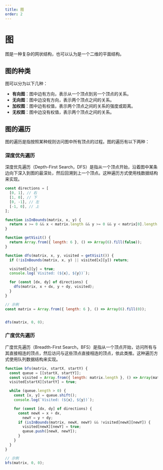 ```yaml
---
title: 图
order: 2
---
```



# 图

图是一种复杂的网状结构，也可以认为是一个二维的平面结构。

## 图的种类

图可以分为以下几种：

- **有向图**：图中边有方向，表示从一个顶点到另一个顶点的关系。
- **无向图**：图中边没有方向，表示两个顶点之间的关系。
- **加权图**：图中边有权值，表示两个顶点之间的关系的强度或距离。
- **无权图**：图中边没有权值，表示两个顶点之间的关系。

## 图的遍历

图的遍历是指按照某种规则访问图中所有顶点的过程。图的遍历有以下两种：

### 深度优先遍历

深度优先遍历（Depth-First Search，DFS）是指从一个顶点开始，沿着图中某条边向下深入到图的最深处，然后回溯到上一个顶点。这种遍历方式使用栈数据结构来实现。

```js
const directions = [
  [0, 1], // 右
  [1, 0], // 下
  [0, -1], // 左
  [-1, 0], // 上
];

function isInBounds(matrix, x, y) {
  return x >= 0 && x < matrix.length && y >= 0 && y < matrix[0].length;
}

function getVisit() {
  return Array.from({ length: 6 }, () => Array(6).fill(false));
}

function dfs(matrix, x, y, visited = getVisit()) {
  if (!isInBounds(matrix, x, y) || visited[x][y]) return;

  visited[x][y] = true;
  console.log(`Visited: (${x}, ${y})`);

  for (const [dx, dy] of directions) {
    dfs(matrix, x + dx, y + dy, visited);
  }
}

// 示例
const matrix = Array.from({ length: 6 }, () => Array(6).fill(0));


dfs(matrix, 0, 0);
```

### 广度优先遍历

广度优先遍历（Breadth-First Search，BFS）是指从一个顶点开始，访问所有与其直接相连的顶点，然后访问与这些顶点直接相连的顶点，依此类推。这种遍历方式使用队列数据结构来实现。

```js
function bfs(matrix, startX, startY) {
  const queue = [[startX, startY]];
  const visited = Array.from({ length: matrix.length }, () => Array(matrix[0].length).fill(false));
  visited[startX][startY] = true;

  while (queue.length > 0) {
    const [x, y] = queue.shift();
    console.log(`Visited: (${x}, ${y})`);

    for (const [dx, dy] of directions) {
      const newX = x + dx,
        newY = y + dy;
      if (isInBounds(matrix, newX, newY) && !visited[newX][newY]) {
        visited[newX][newY] = true;
        queue.push([newX, newY]);
      }
    }
  }
}

// 示例
bfs(matrix, 0, 0);
```
